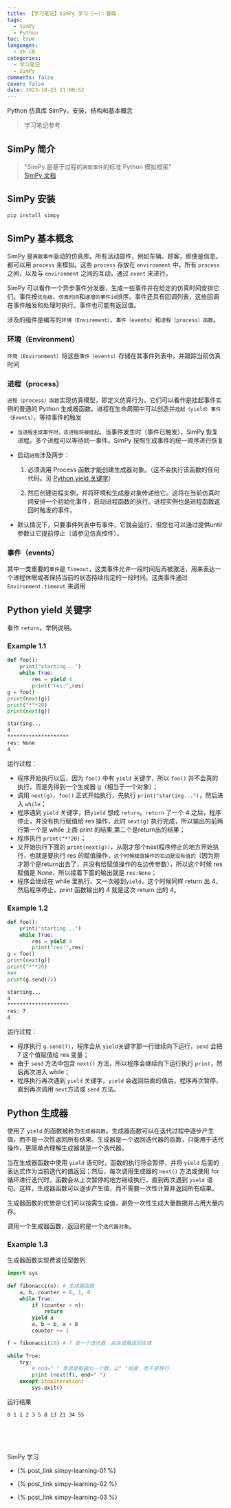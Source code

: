 ```yaml
---
title: 【学习笔记】SimPy 学习（一）：基础
tags:
  - SimPy
  - Python
toc: true
languages:
  - zh-CN
categories: 
  - 学习笔记
  - SimPy
comments: false
cover: false
date: 2023-10-23 21:00:52
---
```


Python 仿真库 SimPy，安装、结构和基本概念

<!-- more -->

> 学习笔记参考[]()  
> 

## SimPy 简介
> "SimPy 是基于过程的`离散事件`的标准 Python 模拟框架"  
> [SimPy 文档](https://simpy.readthedocs.io/en/latest/)  

## SimPy 安装
```bash
pip install simpy
```

## SimPy 基本概念

SimPy 是`离散事件`驱动的仿真库。所有活动部件，例如车辆、顾客，即便是信息，都可以用 `process` 来模拟。这些 `process` 存放在 `environment` 中。所有 `process` 之间，以及与 `environment` 之间的互动，通过 `event` 来进行。

SimPy 可以看作一个异步事件分发器，生成一些事件并在给定的仿真时间安排它们。事件按`优先级`、`仿真时间`和`递增的事件id`排序。事件还具有回调列表，这些回调在事件触发和处理时执行。事件也可能有返回值。

涉及的组件是编写的`环境（Envirement）`、`事件（events）`和`进程（process）函数`。

### 环境（Environment）
`环境（Environment）`将这些`事件（events）`存储在其事件列表中，并跟踪当前仿真时间

### 进程（process）
`进程（process）函数`实现仿真模型，即定义仿真行为。它们可以看作是挂起事件实例的普通的 Python 生成器函数。进程在生命周期中可以创造并`挂起（yield）事件（Events）`，等待事件的触发

* `当进程生成事件时，该进程将被挂起`。当事件发生时（事件已触发），SimPy 恢复进程。多个进程可以等待同一事件。SimPy 按照生成事件的统一顺序进行恢复
  
* 启动`进程`涉及两步：
  1. 必须调用 Process 函数才能创建生成器对象。（这不会执行该函数的任何代码。见 [Python yield 关键字](#python-yield-关键字)）
   
  2. 然后创建进程实例，并将环境和生成器对象传递给它。这将在当前仿真时间安排一个初始化事件，启动进程函数的执行。进程实例也是进程函数返回时触发的事件。

* 默认情况下，只要事件列表中有事件，它就会运行，但您也可以通过提供until参数让它提前停止（请参见仿真控件）。

### 事件（events）
其中一类重要的`事件`是 `Timeout`，这类事件允许一段时间后再被激活，用来表达一个进程休眠或者保持当前的状态持续指定的一段时间。这类事件通过 `Environment.timeout` 来调用



## Python yield 关键字

看作 `return`。举例说明。

### Example 1.1

```python
def foo():
    print("starting...")
    while True:
        res = yield 4
        print("res:",res)
g = foo()
print(next(g))
print("*"*20)
print(next(g))
```

```bash
starting...
4
********************
res: None
4
```

运行过程：
* 程序开始执行以后，因为 `foo()` 中有 `yield` 关键字，所以 `foo()` 并不会真的执行，而是先得到一个生成器 g（相当于一个对象）；
* 调用 `next(g)`，`foo()` 正式开始执行，先执行 `print("starting...")`，然后进入 `while`；
* 程序遇到 `yield` 关键字，把`yield` 想成 `return`。`return` 了一个 4 之后，程序停止，并没有执行赋值给 res 操作，此时 `next(g)` 执行完成，所以输出的前两行第一个是 while 上面 print 的结果,第二个是return出的结果；
* 程序执行 `print("*"20)`；
* 又开始执行下面的 `print(next(g))`，从刚才那个next程序停止的地方开始执行，也就是要执行 res 的赋值操作，`这个时候赋值操作的右边是没有值的`（因为刚才那个是return出去了，并没有给赋值操作的左边传参数），所以这个时候 res 赋值是 None，所以接着下面的输出就是 `res:None`；
* 程序会继续在 while 里执行，又一次碰到`yield`，这个时候同样 return 出 4，然后程序停止，print 函数输出的 4 就是这次 return 出的 4。


### Example 1.2

```python
def foo():
    print("starting...")
    while True:
        res = yield 4
        print("res:",res)
g = foo()
print(next(g))
print("*"*20)
###
print(g.send(7))
```

```bash
starting...
4
********************
res: 7
4
```

运行过程：
* 程序执行 `g.send(7)`，程序会从 `yield`关键字那一行继续向下运行，`send` 会把 7 这个值赋值给 res 变量；
* 由于 `send` 方法中包含 `next()` 方法，所以程序会继续向下运行执行 `print`，然后再次进入 while；
* 程序执行再次遇到 `yield` 关键字，`yield` 会返回后面的值后，程序再次暂停，直到再次调用 `next`方法或 `send` 方法。


## Python 生成器

使用了 `yield` 的函数被称为`生成器函数`。生成器函数可以在迭代过程中逐步产生值，而不是一次性返回所有结果。生成器是一个返回迭代器的函数，只能用于迭代操作，更简单点理解生成器就是一个迭代器。

当在生成器函数中使用 `yield` 语句时，函数的执行将会暂停，并将 `yield` 后面的表达式作为当前迭代的值返回；然后，每次调用生成器的 `next()` 方法或使用 for 循环进行迭代时，函数会从上次暂停的地方继续执行，直到再次遇到 `yield` 语句。这样，生成器函数可以逐步产生值，而不需要一次性计算并返回所有结果。

生成器函数的优势是它们可以按需生成值，避免一次性生成大量数据并占用大量内存。

调用一个生成器函数，返回的是一个`迭代器对象`。

### Example 1.3

生成器函数实现费波拉契数列

```python
import sys
 
def fibonacci(n): # 生成器函数
    a, b, counter = 0, 1, 0
    while True:
        if (counter > n): 
            return
        yield a
        a, b = b, a + b
        counter += 1

f = fibonacci(10) # f 是一个迭代器，由生成器返回生成
 
while True:
    try:
        # end=" " 意思是每输出一个数，以" "结尾，而不是换行
        print (next(f), end=" ")
    except StopIteration:
        sys.exit()
```

运行结果

```bash
0 1 1 2 3 5 8 13 21 34 55
```

<br>
<br>
<br>

SimPy 学习  

* {% post_link simpy-learning-01 %}  

* {% post_link simpy-learning-02 %}  
   
* {% post_link simpy-learning-03 %}